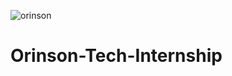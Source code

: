 ![orinson](https://github.com/user-attachments/assets/7feaf012-8922-473f-8fcd-10bc92180bc9)
# Orinson-Tech-Internship
